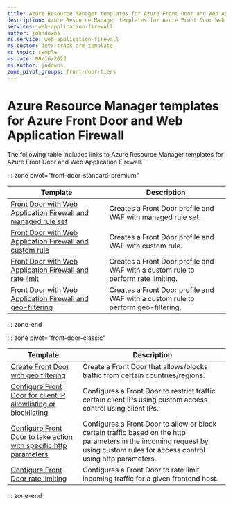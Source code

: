 ```yaml
---
title: Azure Resource Manager templates for Azure Front Door and Web Application Firewall
description: Azure Resource Manager templates for Azure Front Door Web Application Firewall
services: web-application-firewall
author: johndowns
ms.service: web-application-firewall
ms.custom: devx-track-arm-template
ms.topic: sample
ms.date: 08/16/2022
ms.author: jodowns
zone_pivot_groups: front-door-tiers
---
```

# Azure Resource Manager templates for Azure Front Door and Web Application Firewall

The following table includes links to Azure Resource Manager templates for Azure Front Door and Web Application Firewall.

::: zone pivot="front-door-standard-premium"

| Template | Description |
| -------- | ----------- |
| [Front Door with Web Application Firewall and managed rule set](https://github.com/Azure/azure-quickstart-templates/tree/master/quickstarts/microsoft.cdn/front-door-premium-waf-managed/) | Creates a Front Door profile and WAF with managed rule set.  |
| [Front Door with Web Application Firewall and custom rule](https://github.com/Azure/azure-quickstart-templates/tree/master/quickstarts/microsoft.cdn/front-door-standard-premium-waf-custom/) | Creates a Front Door profile and WAF with custom rule.  |
| [Front Door with Web Application Firewall and rate limit](https://github.com/Azure/azure-quickstart-templates/tree/master/quickstarts/microsoft.cdn/front-door-standard-premium-rate-limit/) | Creates a Front Door profile and WAF with a custom rule to perform rate limiting.  |
| [Front Door with Web Application Firewall and geo-filtering](https://github.com/Azure/azure-quickstart-templates/tree/master/quickstarts/microsoft.cdn/front-door-standard-premium-geo-filtering/) | Creates a Front Door profile and WAF with a custom rule to perform geo-filtering.  |

::: zone-end

::: zone pivot="front-door-classic"

| Template | Description |
| ---| ---|
| [Create Front Door with geo filtering](https://github.com/Azure/azure-quickstart-templates/tree/master/quickstarts/microsoft.network/front-door-geo-filtering)| Create a Front Door that allows/blocks traffic from certain countries/regions. |
| [Configure Front Door for client IP allowlisting or blocklisting](https://github.com/Azure/azure-quickstart-templates/tree/master/quickstarts/microsoft.network/front-door-waf-clientip)| Configures a Front Door to restrict traffic certain client IPs using custom  access control using client IPs. |
| [Configure Front Door to take action with specific http parameters](https://github.com/Azure/azure-quickstart-templates/tree/master/quickstarts/microsoft.network/front-door-waf-http-params)| Configures a Front Door to allow or block certain traffic based on the http parameters in the incoming request by using custom rules for access control using http parameters. |
| [Configure Front Door rate limiting](https://github.com/Azure/azure-quickstart-templates/tree/master/quickstarts/microsoft.network/front-door-rate-limiting)| Configures a Front Door to rate limit incoming traffic for a given frontend host. |

::: zone-end
